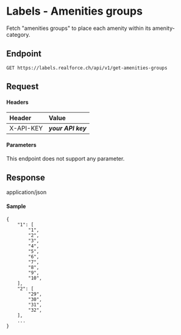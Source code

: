 # Labels - Amenities groups
Fetch "amenities groups" to place each amenity within its amenity-category.

## Endpoint
```
GET https://labels.realforce.ch/api/v1/get-amenities-groups
```

## Request

#### Headers

| Header | Value        |
| :--- |:-------------|
| X-API-KEY | **_your API key_** |

#### Parameters
This endpoint does not support any parameter.


## Response
application/json

#### Sample

```
{
    "1": [
        "1",
        "2",
        "3",
        "4",
        "5",
        "6",
        "7",
        "8",
        "9",
        "10",
    ],
    "2": [
        "29",
        "30",
        "31",
        "32",
    ],
    ...
}
```
